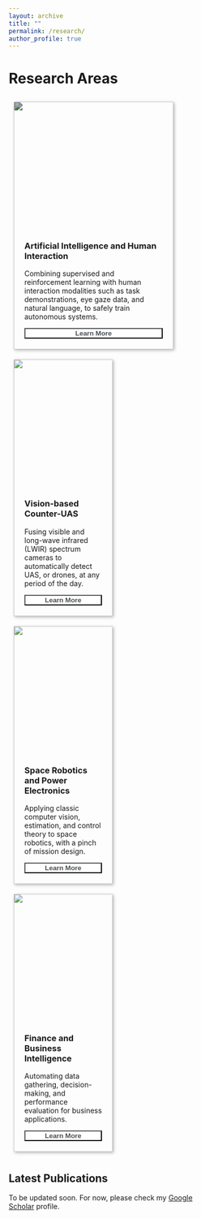 ```yaml
---
layout: archive
title: ""
permalink: /research/
author_profile: true
---
```

# Research Areas

<style>
  * {
   box-sizing: border-box;
  }
  .cards {
    display: flex;
    flex-wrap: wrap;
    align-items: stretch;
  }
  .card {
    width: 195px;
    margin: 10px;
    border: 1px solid #ccc;
    box-shadow: 2px 2px 6px 0px  rgba(0,0,0,0.3);
  } 
  .card img {
    max-width: 100%;
    min-height: 250px;
    object-fit: cover;
  }
  .card .text {
    padding: 0 20px 20px;
  }
  .card .text > button {
    background: gray;
    border: 0;
    color: white;
    padding: 10px;
    width: 100%;
    }
  .card:nth-child(1) {
    width: 315px;
  }
  .card:nth-child(1) img {    
    filter: brightness(70%);
  }
  .btn-button {width: 100%; color: #494e52 !important; font-weight: 900 !important; background-color: white;} 
  .btn-button:hover { color: #fff !important; }
</style>

<main class="cards">
  <article class="card">
    <img src="https://images.unsplash.com/photo-1535378620166-273708d44e4c?ixlib=rb-1.2.1&ixid=eyJhcHBfaWQiOjEyMDd9&auto=format&fit=crop&w=1132&q=80">
    <div class="text">
      <h3>Artificial Intelligence and Human Interaction</h3>
      <p>Combining supervised and reinforcement learning with human interaction modalities such as task demonstrations, eye gaze data, and natural language, to safely train autonomous systems.</p>
      <a href="/ai/">
      <button class = "btn btn-button">Learn More</button></a>
    </div>
  </article>
  <article class="card">
    <img src="https://images.unsplash.com/photo-1533309907656-7b1c2ee56ddf?ixlib=rb-1.2.1&ixid=eyJhcHBfaWQiOjEyMDd9&auto=format&fit=crop&w=690&q=80">
    <div class="text">
      <h3>Vision-based Counter-UAS</h3>
      <p>Fusing visible and long-wave infrared (LWIR) spectrum cameras to automatically detect UAS, or drones, at any period of the day.</p>
      <a href="/counter-uas/">
      <button class = "btn btn-button">Learn More</button></a>
    </div>
  </article>
  <article class="card">
    <img src="https://images.unsplash.com/photo-1447433727702-519621625f05?ixlib=rb-1.2.1&ixid=eyJhcHBfaWQiOjEyMDd9&auto=format&fit=crop&w=1000&q=80">
    <div class="text">
      <h3>Space Robotics and Power Electronics</h3>
      <p>Applying classic computer vision, estimation, and control theory to space robotics, with a pinch of mission design.</p>
      <a href="/robotics/">
      <button class = "btn btn-button">Learn More</button></a>
    </div>
  </article>
  <article class="card">
    <img src="https://images.unsplash.com/photo-1469198629071-b7d66775e2fa?ixlib=rb-1.2.1&ixid=eyJhcHBfaWQiOjEyMDd9&auto=format&fit=crop&w=1356&q=80">
    <div class="text">
      <h3>Finance and Business Intelligence</h3>
      <p>Automating data gathering, decision-making, and performance evaluation for business applications.</p>
      <a href="/finance/">
      <button class = "btn btn-button">Learn More</button></a>
    </div>
  </article>
</main>


## Latest Publications

To be updated soon. For now, please check my [Google Scholar](https://scholar.google.com/citations?user=zRD7VRUAAAAJ&hl=en) profile.










